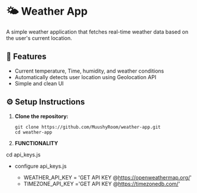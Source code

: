 # 🌤️ Weather App

A simple weather application that fetches real-time weather data based on the user's current location.

## 🚀 Features

- Current temperature, Time, humidity, and weather conditions
- Automatically detects user location using Geolocation API
- Simple and clean UI

## ⚙️ Setup Instructions

1. **Clone the repository:**


   ```
   git clone https://github.com/MuushyRoom/weather-app.git
   cd weather-app
   ```

2. **FUNCTIONALITY**

  cd api_keys.js
- configure api_keys.js
  
  - WEATHER_API_KEY = 'GET API KEY @https://openweathermap.org/'
  - TIMEZONE_API_KEY ='GET API KEY @https://timezonedb.com/'
